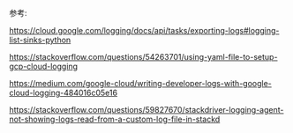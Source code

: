 
参考:


https://cloud.google.com/logging/docs/api/tasks/exporting-logs#logging-list-sinks-python

https://stackoverflow.com/questions/54263701/using-yaml-file-to-setup-gcp-cloud-logging


https://medium.com/google-cloud/writing-developer-logs-with-google-cloud-logging-484016c05e16

https://stackoverflow.com/questions/59827670/stackdriver-logging-agent-not-showing-logs-read-from-a-custom-log-file-in-stackd
